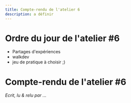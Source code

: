 ```yaml
---
title: Compte-rendu de l'atelier 6
description: a définir
---
```


# Ordre du jour de l'atelier #6  

- Partages d'expériences  
- walkdev  
- jeu de pratique à choisir ;)  




# Compte-rendu de l'atelier #6  


*Ecrit, lu & relu par ...*
